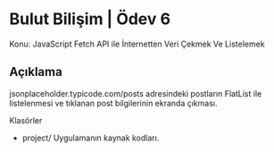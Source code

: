 # Bulut Bilişim | Ödev 6

Konu: JavaScript Fetch API ile İnternetten Veri Çekmek Ve Listelemek

## Açıklama
jsonplaceholder.typicode.com/posts adresindeki postların FlatList ile listelenmesi ve 
tıklanan post bilgilerinin ekranda çıkması.

Klasörler
* project/ Uygulamanın kaynak kodları.